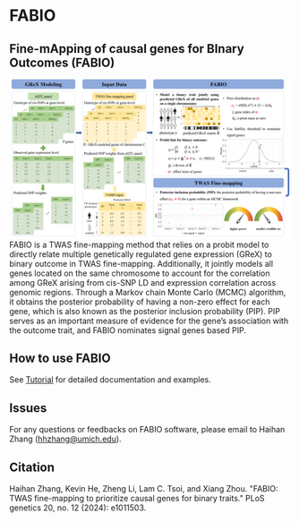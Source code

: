 # FABIO

## Fine-mApping of causal genes for BInary Outcomes (FABIO)
![fabio](FABIO_scheme.png)
FABIO is a TWAS fine-mapping method that relies on a probit model to directly relate multiple genetically regulated gene expression (GReX) to binary outcome in TWAS fine-mapping. Additionally, it jointly models all genes located on the same chromosome to account for the correlation among GReX arising from cis-SNP LD and expression correlation across genomic regions. Through a Markov chain Monte Carlo (MCMC) algorithm, it obtains the posterior probability of having a non-zero effect for each gene, which is also known as the posterior inclusion probability (PIP). PIP serves as an important measure of evidence for the gene’s association with the outcome trait, and FABIO nominates signal genes based PIP.

## How to use FABIO

See [Tutorial](https://superggbond.github.io/FABIO/) for detailed documentation and examples.

## Issues

For any questions or feedbacks on FABIO software, please email to Haihan Zhang (hhzhang@umich.edu).

## Citation

Haihan Zhang, Kevin He, Zheng Li, Lam C. Tsoi, and Xiang Zhou. "FABIO: TWAS fine-mapping to prioritize causal genes for binary traits." PLoS genetics 20, no. 12 (2024): e1011503.


